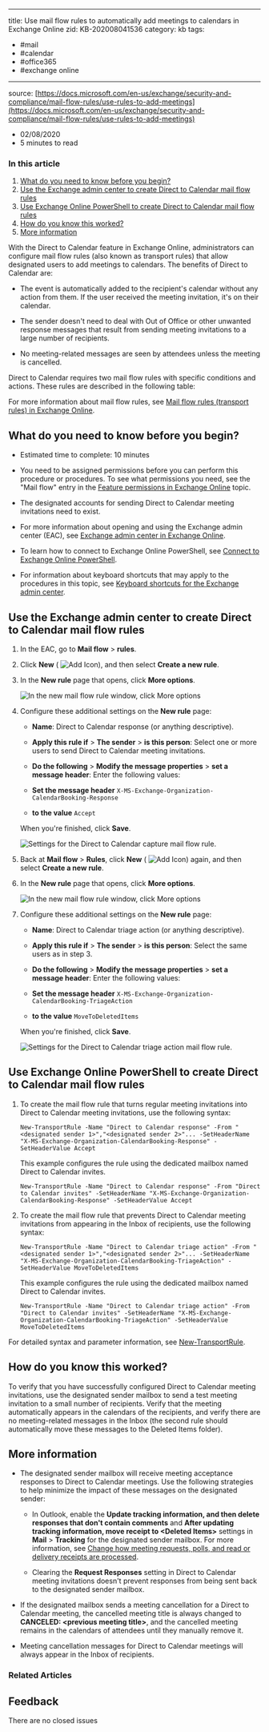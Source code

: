 
---
title: Use mail flow rules to automatically add meetings to calendars in Exchange Online
zid: KB-202008041536
category: kb
tags:
- #mail
- #calendar
- #office365
- #exchange online
---

source: [https://docs.microsoft.com/en-us/exchange/security-and-compliance/mail-flow-rules/use-rules-to-add-meetings](https://docs.microsoft.com/en-us/exchange/security-and-compliance/mail-flow-rules/use-rules-to-add-meetings)

- 02/08/2020
- 5 minutes to read

### In this article

1.  [What do you need to know before you begin?](#what-do-you-need-to-know-before-you-begin)
2.  [Use the Exchange admin center to create Direct to Calendar mail flow rules](#use-the-exchange-admin-center-to-create-direct-to-calendar-mail-flow-rules)
3.  [Use Exchange Online PowerShell to create Direct to Calendar mail flow rules](#use-exchange-online-powershell-to-create-direct-to-calendar-mail-flow-rules)
4.  [How do you know this worked?](#how-do-you-know-this-worked)
5.  [More information](#more-information)

With the Direct to Calendar feature in Exchange Online, administrators can configure mail flow rules (also known as transport rules) that allow designated users to add meetings to calendars. The benefits of Direct to Calendar are:

- The event is automatically added to the recipient's calendar without any action from them. If the user received the meeting invitation, it's on their calendar.
    
- The sender doesn't need to deal with Out of Office or other unwanted response messages that result from sending meeting invitations to a large number of recipients.
    
- No meeting-related messages are seen by attendees unless the meeting is cancelled.
    

Direct to Calendar requires two mail flow rules with specific conditions and actions. These rules are described in the following table:

For more information about mail flow rules, see [Mail flow rules (transport rules) in Exchange Online](https://docs.microsoft.com/en-us/exchange/security-and-compliance/mail-flow-rules/mail-flow-rules).

## What do you need to know before you begin?[](#what-do-you-need-to-know-before-you-begin)

- Estimated time to complete: 10 minutes
    
- You need to be assigned permissions before you can perform this procedure or procedures. To see what permissions you need, see the "Mail flow" entry in the [Feature permissions in Exchange Online](https://docs.microsoft.com/en-us/exchange/permissions-exo/feature-permissions) topic.
    
- The designated accounts for sending Direct to Calendar meeting invitations need to exist.
    
- For more information about opening and using the Exchange admin center (EAC), see [Exchange admin center in Exchange Online](https://docs.microsoft.com/en-us/exchange/exchange-admin-center).
    
- To learn how to connect to Exchange Online PowerShell, see [Connect to Exchange Online PowerShell](https://go.microsoft.com/fwlink/p/?linkid=396554).
    
- For information about keyboard shortcuts that may apply to the procedures in this topic, see [Keyboard shortcuts for the Exchange admin center](https://docs.microsoft.com/en-us/exchange/accessibility/keyboard-shortcuts-in-admin-center).
    

## Use the Exchange admin center to create Direct to Calendar mail flow rules[](#use-the-exchange-admin-center-to-create-direct-to-calendar-mail-flow-rules)

1.  In the EAC, go to **Mail flow** \> **rules**.
    
2.  Click **New** ( ![Add Icon](_resources/419d6f6dc1ba4b93b38f2da1b6a49cc0.gif)), and then select **Create a new rule**.
    
3.  In the **New rule** page that opens, click **More options**.
    
    ![In the new mail flow rule window, click More options](_resources/8547ecc14ada428eb3df55f691eab16a.png)
    
4.  Configure these additional settings on the **New rule** page:
    
    - **Name**: Direct to Calendar response (or anything descriptive).
        
    - **Apply this rule if** \> **The sender** \> **is this person**: Select one or more users to send Direct to Calendar meeting invitations.
        
    - **Do the following** \> **Modify the message properties** \> **set a message header**: Enter the following values:
        
    - **Set the message header** `X-MS-Exchange-Organization-CalendarBooking-Response`
        
    - **to the value** `Accept`
        
    
    When you're finished, click **Save**.
    
    ![Settings for the Direct to Calendar capture mail flow rule.](_resources/37fda7b689a04e00b61e5c19ec52ff4d.png)
    
5.  Back at **Mail flow** \> **Rules**, click **New** ( ![Add Icon](_resources/419d6f6dc1ba4b93b38f2da1b6a49cc0.gif)) again, and then select **Create a new rule**.
    
6.  In the **New rule** page that opens, click **More options**.
    
    ![In the new mail flow rule window, click More options](_resources/8547ecc14ada428eb3df55f691eab16a.png)
    
7.  Configure these additional settings on the **New rule** page:
    
    - **Name**: Direct to Calendar triage action (or anything descriptive).
        
    - **Apply this rule if** \> **The sender** \> **is this person**: Select the same users as in step 3.
        
    - **Do the following** \> **Modify the message properties** \> **set a message header**: Enter the following values:
        
    - **Set the message header** `X-MS-Exchange-Organization-CalendarBooking-TriageAction`
        
    - **to the value** `MoveToDeletedItems`
        
    
    When you're finished, click **Save**.
    
    ![Settings for the Direct to Calendar triage action mail flow rule.](_resources/10188765b54e4b588151c142f88543e9.png)
    

## Use Exchange Online PowerShell to create Direct to Calendar mail flow rules[](#use-exchange-online-powershell-to-create-direct-to-calendar-mail-flow-rules)

1.  To create the mail flow rule that turns regular meeting invitations into Direct to Calendar meeting invitations, use the following syntax:
    
    ```
    New-TransportRule -Name "Direct to Calendar response" -From "<designated sender 1>","<designated sender 2>"... -SetHeaderName "X-MS-Exchange-Organization-CalendarBooking-Response" -SetHeaderValue Accept
    
    ```
    
    This example configures the rule using the dedicated mailbox named Direct to Calendar invites.
    
    ```
    New-TransportRule -Name "Direct to Calendar response" -From "Direct to Calendar invites" -SetHeaderName "X-MS-Exchange-Organization-CalendarBooking-Response" -SetHeaderValue Accept
    
    ```
    
2.  To create the mail flow rule that prevents Direct to Calendar meeting invitations from appearing in the Inbox of recipients, use the following syntax:
    
    ```
    New-TransportRule -Name "Direct to Calendar triage action" -From "<designated sender 1>","<designated sender 2>"... -SetHeaderName "X-MS-Exchange-Organization-CalendarBooking-TriageAction" -SetHeaderValue MoveToDeletedItems
    
    ```
    
    This example configures the rule using the dedicated mailbox named Direct to Calendar invites.
    
    ```
    New-TransportRule -Name "Direct to Calendar triage action" -From "Direct to Calendar invites" -SetHeaderName "X-MS-Exchange-Organization-CalendarBooking-TriageAction" -SetHeaderValue MoveToDeletedItems
    
    ```
    

For detailed syntax and parameter information, see [New-TransportRule](https://docs.microsoft.com/powershell/module/exchange/policy-and-compliance/new-transportrule).

## How do you know this worked?[](#how-do-you-know-this-worked)

To verify that you have successfully configured Direct to Calendar meeting invitations, use the designated sender mailbox to send a test meeting invitation to a small number of recipients. Verify that the meeting automatically appears in the calendars of the recipients, and verify there are no meeting-related messages in the Inbox (the second rule should automatically move these messages to the Deleted Items folder).

## More information[](#more-information)

- The designated sender mailbox will receive meeting acceptance responses to Direct to Calendar meetings. Use the following strategies to help minimize the impact of these messages on the designated sender:
    
    - In Outlook, enable the **Update tracking information, and then delete responses that don't contain comments** and **After updating tracking information, move receipt to &lt;Deleted Items&gt;** settings in **Mail** \> **Tracking** for the designated sender mailbox. For more information, see [Change how meeting requests, polls, and read or delivery receipts are processed](https://go.microsoft.com/fwlink/p/?linkid=847058).
        
    - Clearing the **Request Responses** setting in Direct to Calendar meeting invitations doesn't prevent responses from being sent back to the designated sender mailbox.
        
- If the designated mailbox sends a meeting cancellation for a Direct to Calendar meeting, the cancelled meeting title is always changed to **CANCELED: &lt;previous meeting title&gt;**, and the cancelled meeting remains in the calendars of attendees until they manually remove it.
    
- Meeting cancellation messages for Direct to Calendar meetings will always appear in the Inbox of recipients.
    

### Related Articles

## Feedback

There are no closed issues